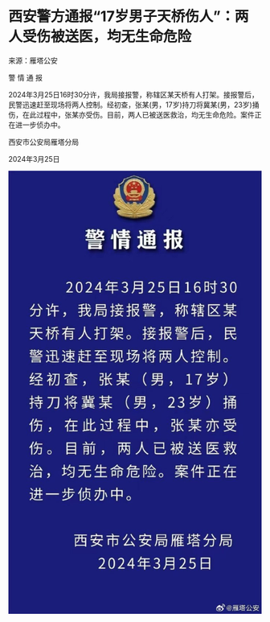 # 西安警方通报“17岁男子天桥伤人”：两人受伤被送医，均无生命危险

来源：雁塔公安

警 情 通 报

2024年3月25日16时30分许，我局接报警，称辖区某天桥有人打架。接报警后，民警迅速赶至现场将两人控制。经初查，张某(男，17岁)持刀将冀某(男，23岁)捅伤，在此过程中，张某亦受伤。目前，两人已被送医救治，均无生命危险。案件正在进一步侦办中。

西安市公安局雁塔分局

2024年3月25日

![94c555aa014aed5e3d55e65bf344f6ef.jpg](https://raw.githubusercontent.com/qqhsx/qqnews_image/main/2024/03/25/西安警方通报“17岁男子天桥伤人”：两人受伤被送医，均无生命危险/94c555aa014aed5e3d55e65bf344f6ef.jpg)

